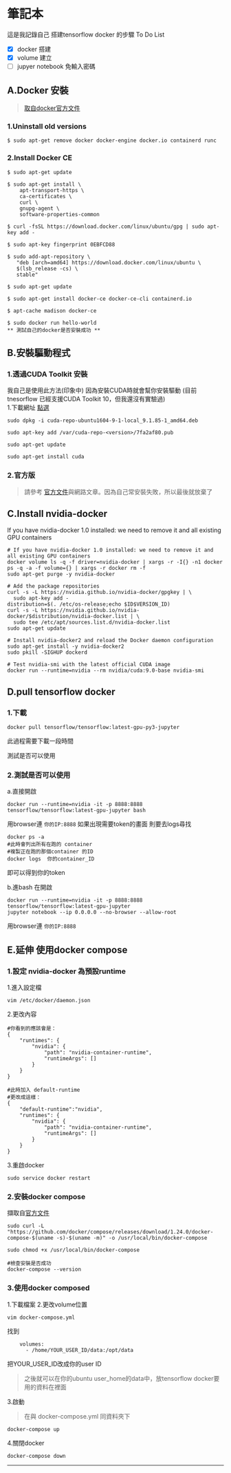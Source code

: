 # 筆記本

這是我記錄自己 搭建tensorflow docker 的步驟
To Do List
- [x] docker 搭建 
- [x] volume 建立
- [ ] jupyer notebook 免輸入密碼

## A.Docker 安裝 
>[取自docker官方文件](https://docs.docker.com/install/)



### 1.Uninstall old versions
```
$ sudo apt-get remove docker docker-engine docker.io containerd runc
```

### 2.Install Docker CE
```
$ sudo apt-get update

$ sudo apt-get install \
    apt-transport-https \
    ca-certificates \
    curl \
    gnupg-agent \
    software-properties-common

$ curl -fsSL https://download.docker.com/linux/ubuntu/gpg | sudo apt-key add -

$ sudo apt-key fingerprint 0EBFCD88

$ sudo add-apt-repository \
   "deb [arch=amd64] https://download.docker.com/linux/ubuntu \
   $(lsb_release -cs) \
   stable"

$ sudo apt-get update

$ sudo apt-get install docker-ce docker-ce-cli containerd.io

$ apt-cache madison docker-ce

$ sudo docker run hello-world
** 測試自己的docker是否安裝成功 **
```


## B.安裝驅動程式
### 1.透過CUDA Toolkit 安裝 
我自己是使用此方法(印象中)
因為安裝CUDA時就會幫你安裝驅動
(目前tnesorflow 已經支援CUDA Toolkit 10，但我還沒有實驗過)   
1.下載網址 [點選](https://developer.nvidia.com/cuda-91-download-archive?target_os=Linux&target_arch=x86_64&target_distro=Ubuntu&target_version=1604&target_type=deblocal)
```
sudo dpkg -i cuda-repo-ubuntu1604-9-1-local_9.1.85-1_amd64.deb
```      
```   
sudo apt-key add /var/cuda-repo-<version>/7fa2af80.pub
```   
```  
sudo apt-get update
```   
```   
sudo apt-get install cuda
```   

### 2.官方版
>請參考 [官方文件](https://docs.nvidia.com/cuda/cuda-installation-guide-linux/index.html#package-manager-installation)與網路文章。因為自己常安裝失敗，所以最後就放棄了

## C.Install nvidia-docker

If you have nvidia-docker 1.0 installed: we need to remove it and all existing GPU containers
```
# If you have nvidia-docker 1.0 installed: we need to remove it and all existing GPU containers
docker volume ls -q -f driver=nvidia-docker | xargs -r -I{} -n1 docker ps -q -a -f volume={} | xargs -r docker rm -f
sudo apt-get purge -y nvidia-docker

# Add the package repositories
curl -s -L https://nvidia.github.io/nvidia-docker/gpgkey | \
  sudo apt-key add -
distribution=$(. /etc/os-release;echo $ID$VERSION_ID)
curl -s -L https://nvidia.github.io/nvidia-docker/$distribution/nvidia-docker.list | \
  sudo tee /etc/apt/sources.list.d/nvidia-docker.list
sudo apt-get update

# Install nvidia-docker2 and reload the Docker daemon configuration
sudo apt-get install -y nvidia-docker2
sudo pkill -SIGHUP dockerd

# Test nvidia-smi with the latest official CUDA image
docker run --runtime=nvidia --rm nvidia/cuda:9.0-base nvidia-smi
```    

## D.pull tensorflow docker
### 1.下載
```
docker pull tensorflow/tensorflow:latest-gpu-py3-jupyter
```
此過程需要下載一段時間

測試是否可以使用

### 2.測試是否可以使用
a.直接開啟
```
docker run --runtime=nvidia -it -p 8888:8888 tensorflow/tensorflow:latest-gpu-jupyter bash
```
用browser連  ```你的IP:8888```
如果出現需要token的畫面 
則要去logs尋找
```
docker ps -a 
#此時會列出所有在跑的 container
#複製正在跑的那個container 的ID
docker logs  你的container_ID
```
即可以得到你的token


b.進bash 在開啟
```
docker run --runtime=nvidia -it -p 8888:8888 tensorflow/tensorflow:latest-gpu-jupyter 
jupyter notebook --ip 0.0.0.0 --no-browser --allow-root
```
用browser連  ```你的IP:8888```

## E.延伸 使用docker compose
### 1.設定 nvidia-docker 為預設runtime
1.進入設定檔
```
vim /etc/docker/daemon.json
```
2.更改內容
```
#你看到的應該會是：
{
    "runtimes": {
        "nvidia": {
            "path": "nvidia-container-runtime",
            "runtimeArgs": []
        }
    }
}

#此時加入 default-runtime
#更改成這樣：
{
    "default-runtime":"nvidia",
    "runtimes": {
        "nvidia": {
            "path": "nvidia-container-runtime",
            "runtimeArgs": []
        }
    }
}
```
3.重啟docker
```
sudo service docker restart
```
### 2.安裝docker compose
擷取自[官方文件](https://docs.docker.com/compose/install/)

```
sudo curl -L "https://github.com/docker/compose/releases/download/1.24.0/docker-compose-$(uname -s)-$(uname -m)" -o /usr/local/bin/docker-compose

sudo chmod +x /usr/local/bin/docker-compose

#檢查安裝是否成功
docker-compose --version
```

### 3.使用docker composed
1.下載檔案
2.更改volume位置
```
vim docker-compose.yml
```
找到
```
    volumes:
      - /home/YOUR_USER_ID/data:/opt/data

```
把YOUR_USER_ID改成你的user ID
>之後就可以在你的ubuntu user_home的data中，放tensorflow docker要用的資料在裡面

3.啟動
>在與 docker-compose.yml 同資料夾下
```
docker-compose up 
```
4.關閉docker
```
docker-compose down 
```
****
